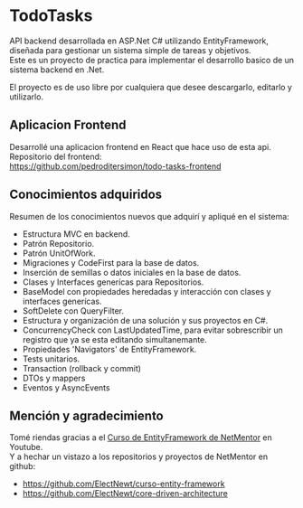 # TodoTasks
API backend desarrollada en ASP.Net C# utilizando EntityFramework, diseñada para gestionar un sistema simple de tareas y objetivos.  
Este es un proyecto de practica para implementar el desarrollo basico de un sistema backend en .Net.

El proyecto es de uso libre por cualquiera que desee descargarlo, editarlo y utilizarlo.  

## Aplicacion Frontend
Desarrollé una aplicacion frontend en React que hace uso de esta api.
Repositorio del frontend:  
https://github.com/pedroditersimon/todo-tasks-frontend

## Conocimientos adquiridos
Resumen de los conocimientos nuevos que adquirí y apliqué en el sistema:
- Estructura MVC en backend.
- Patrón Repositorio.
- Patrón UnitOfWork.
- Migraciones y CodeFirst para la base de datos.
- Inserción de semillas o datos iniciales en la base de datos.
- Clases y Interfaces generícas para Repositorios.
- BaseModel con propiedades heredadas y interacción con clases y interfaces generícas.
- SoftDelete con QueryFilter.
- Estructura y organización de una solución y sus proyectos en C#.
- ConcurrencyCheck con LastUpdatedTime, para evitar sobrescribir un registro que ya se esta editando simultanemante.
- Propiedades 'Navigators' de EntityFramework.
- Tests unitarios.
- Transaction (rollback y commit)
- DTOs y mappers
- Eventos y AsyncEvents

## Mención y agradecimiento
Tomé riendas gracias a el [Curso de EntityFramework de NetMentor](https://youtube.com/playlist?list=PLesmOrW3mp4i2RdfsPI5R6o5EVacGuovz&si=kRphA8p3ITI40upE) en Youtube.  
Y a hechar un vistazo a los repositorios y proyectos de NetMentor en github:
- https://github.com/ElectNewt/curso-entity-framework
- https://github.com/ElectNewt/core-driven-architecture
